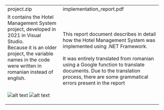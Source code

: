 <table>
  <tr>
    <td>project.zip</td>
  <td>implementation_report.pdf</td>
  </tr>
  <tr>
    <td>
    It contains the Hotel Management System project, developed in 2021 in Visual Studio. 
      <br>
      Because it is an older project, the variable names in the code were written in romanian instead of english.
<br><br>
      
![alt text](https://i.imgur.com/2MwGQOr.png)
![alt text](https://i.imgur.com/DKc6xpk.png)

  </td>
  <td>
    This report document describes in detail how the Hotel Management System was implemented using .NET Framework. 
    <br>
    <br>
    It was entirely translated from romanian using a Google function to translate documents. Due to the translation process, there are some grammatical errors present in the report
  </td>
  </tr>
</table>
